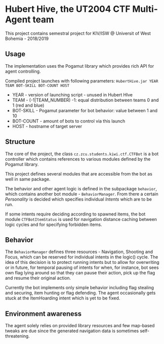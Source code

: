 # Hubert Hive, the UT2004 CTF Multi-Agent team
This project contains semestral project for KIV/ISW @ Universit of West Bohemia - 2018/2019

## Usage
The implementation uses the Pogamut library which provides rich API for agent controlling.

Compiled project launches with following parameters:
`HubertHive.jar YEAR TEAM BOT-SKILL BOT-COUNT HOST`
* YEAR - version of launching script - unused in Hubert HIve
* TEAM - (-1|TEAM_NUMBER) -1: equal distribution between teams 0 and 1 (red and blue)
* BOT-SKILL - Pogamut parameter for bot behavior: value between 1 and 10
* BOT-COUNT - amount of bots to control via this launch
* HOST - hostname of target server

## Structure
The core of the project, the class `cz.zcu.students.kiwi.ctf.CTFBot` is a bot controller 
which contains references to various modules defined by the Pogamut library.

This project defines several modules that are accessible from the bot as well in
same package.

The behavior and other agent logic is defined in the subpackage `behavior`, which 
contains another bot module - `BehaviorManager`. From there a certain *Personality* is
decided which specifies individual *Intents* which are to be run.

If some intents require deciding according to spawned items, the bot module
`CTFBotItemStatus` is used for navigation distance caching between logic cycles and
for specifying forbidden items.

## Behavior
The `BehaviorManager` defines three resources - Navigation, Shooting and Focus, which
can be reserved for individual intents in the logic() cycle. The idea of this decision
is to protect running intents but to allow for overwriting or in future, for temporal
pausing of intents for when, for instance, bot sees own flag lying around so that
they can pause their action, pick up the flag and resume their original action.

Currently the bot implements only simple behavior including flag stealing and securing,
item hunting or flag defending. The agent occasionally gets stuck at the ItemHoarding
intent which is yet to be fixed.

## Environment awareness
The agent solely relies on provided library resources and few map-based tweaks are due
since the generated navigation data is sometimes self-threatening.
